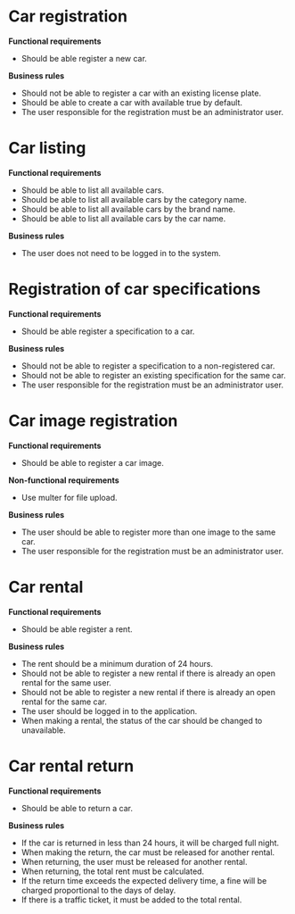 # Car registration

**Functional requirements**
* Should be able register a new car.

**Business rules**
* Should not be able to register a car with an existing license plate.
* Should be able to create a car with available true by default.
* The user responsible for the registration must be an administrator user.

# Car listing

**Functional requirements**
* Should be able to list all available cars.
* Should be able to list all available cars by the category name.
* Should be able to list all available cars by the brand name.
* Should be able to list all available cars by the car name.

**Business rules**
* The user does not need to be logged in to the system.

# Registration of car specifications

**Functional requirements**
* Should be able register a specification to a car.

**Business rules**
* Should not be able to register a specification to a non-registered car.
* Should not be able to register an existing specification for the same car.
* The user responsible for the registration must be an administrator user.

# Car image registration

**Functional requirements**
* Should be able to register a car image.

**Non-functional requirements**
* Use multer for file upload.

**Business rules**
* The user should be able to register more than one image to the same car.
* The user responsible for the registration must be an administrator user.

# Car rental

**Functional requirements**
* Should be able register a rent.

**Business rules**
* The rent should be a minimum duration of 24 hours.
* Should not be able to register a new rental if there is already an open rental for the same user.
* Should not be able to register a new rental if there is already an open rental for the same car.
* The user should be logged in to the application.
* When making a rental, the status of the car should be changed to unavailable.

# Car rental return

**Functional requirements**
* Should be able to return a car.

**Business rules**
* If the car is returned in less than 24 hours, it will be charged full night.
* When making the return, the car must be released for another rental.
* When returning, the user must be released for another rental.
* When returning, the total rent must be calculated.
* If the return time exceeds the expected delivery time, a fine will be charged proportional to the days of delay.
* If there is a traffic ticket, it must be added to the total rental.